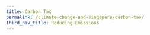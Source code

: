 ```yaml
---
title: Carbon Tax
permalink: /climate-change-and-singapore/carbon-tax/
third_nav_title: Reducing Emissions
---
```

